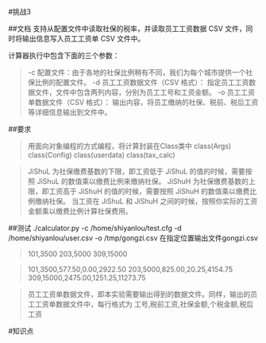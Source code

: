 #挑战3 

##文档
支持从配置文件中读取社保的税率，并读取员工工资数据 CSV 文件，同时将输出信息写入员工工资单 CSV 文件中。

计算器执行中包含下面的三个参数：

>-c 配置文件：由于各地的社保比例稍有不同，我们为每个城市提供一个社保比例的配置文件。
>-d 员工工资数据文件（CSV 格式）： 指定员工工资数据文件，文件中包含两列内容，分别为员工工号和工资金额。
>-o 员工工资单数据文件（CSV 格式）： 输出内容，将员工缴纳的社保、税前、税后工资等详细信息输出到文件中。

##要求
>用面向对象编程的方式编程，将计算封装在Class类中
    class(Args)
    class(Config)
    class(userdata)
    class(tax_calc)

>JiShuL 为社保缴费基数的下限，即工资低于 JiShuL 的值的时候，需要按照 JiShuL 的数值乘以缴费比例来缴纳社保。
    JiShuH 为社保缴费基数的上限，即工资高于 JiShuH 的值的时候，需要按照 JiShuH 的数值乘以缴费比例缴纳社保。
    当工资在 JiShuL 和 JiShuH 之间的时候，按照你实际的工资金额乘以缴费比例计算社保费用。



##测试
./calculator.py -c /home/shiyanlou/test.cfg -d /home/shiyanlou/user.csv -o /tmp/gongzi.csv
在指定位置输出文件gongzi.csv


>101,3500
203,5000
309,15000

>101,3500,577.50,0.00,2922.50
203,5000,825.00,20.25,4154.75
309,15000,2475.00,1251.25,11273.75

>员工工资单数据文件，即本实验需要输出得到的数据文件。同样，输出的员工工资单数据文件中，每行格式为 
    工号,税前工资,社保金额,个税金额,税后工资

#知识点